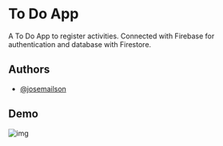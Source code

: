 
# To Do App

A To Do App to register activities. Connected with Firebase for authentication and database with Firestore.
## Authors

- [@josemailson](https://github.com/josemailson)


## Demo

![img](https://github.com/josemailson/To-do-app/blob/main/lib/resources/images/demo-to-do-app.gif?raw=true) 